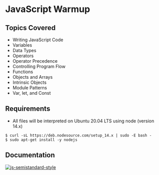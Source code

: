 # JavaScript Warmup
## Topics Covered
- Writing JavaScript Code
- Variables
- Data Types
- Operators
- Operator Precedence
- Controlling Program Flow
- Functions
- Objects and Arrays 
- Intrinsic Objects
- Module Patterns
- Var, let, and Const

## Requirements
- All files will be interpreted on Ubuntu 20.04 LTS using node (version 14.x)
```
$ curl -sL https://deb.nodesource.com/setup_14.x | sudo -E bash -
$ sudo apt-get install -y nodejs
```
## Documentation
[![js-semistandard-style](https://raw.githubusercontent.com/standard/semistandard/master/badge.svg)](https://github.com/standard/semistandard)

